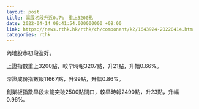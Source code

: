 ```yaml
---
layout: post
title: 滬股初段升近0.7%　重上3200點
date: 2022-04-14 09:41:54.000000000 +08:00
link: https://news.rthk.hk/rthk/ch/component/k2/1643924-20220414.htm
categories: rthk
---
```


內地股市初段造好。

上證指數重上3200點，較早時報3207點，升21點，升幅0.66%。

深證成份指數報11667點，升99點，升幅0.86%。

創業板指數早段未能突破2500點關口，較早時報2490點，升23點，升幅0.96%。
